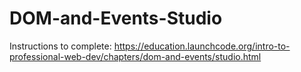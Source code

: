 # DOM-and-Events-Studio

Instructions to complete:  https://education.launchcode.org/intro-to-professional-web-dev/chapters/dom-and-events/studio.html
